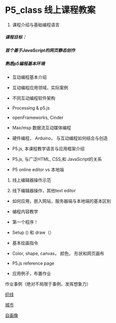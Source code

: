 # P5_class 线上课程教案

1. 课程介绍与基础编程语言 

##### 课程目标：

##### 首个基于JavaScript的网页静态创作

##### 熟悉p5编程基本环境

  
  
  

* 互动编程基本介绍

- 互动编程应用领域，实际案例

- 不同互动编程软件架构

- Processing & p5.js

- openFrameworks, Cinder

- Max/msp 数据流互动媒体编程

- 硬件编程， Arduino， 与互动编程如何结合与创造

* P5.js, 本课程教学语言与应用框架介绍

- P5.js, 与广泛HTML, CSS,和 JavaScript的关系

- P5 online editor vs 本地端

1. 线上编辑器操作示范

2. 线下编辑器操作，其他text editor

- 如何应用，嵌入网站，服务器端与本地端的基本区别

* 编程内容教学

- 第一个程序！

- Setup () 和 draw（）

- 基本绘画指令

- Color, shape, canvas， 颜色， 形状和网页画布 
- P5.js reference page 

* 应用例子，布置作业

作业事例（绝对不局限于事例，发挥想象力）

[ 织线](http://alpha.editor.p5js.org/full/HkAxMZga-)

[城市](http://alpha.editor.p5js.org/bonder/sketches/SkXcZd7qZ)

[自画像](http://alpha.editor.p5js.org/YifanLiu/sketches/ByefCvxq-)